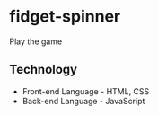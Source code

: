 # fidget-spinner
Play the game

## Technology
* Front-end Language - HTML, CSS
* Back-end Language - JavaScript
